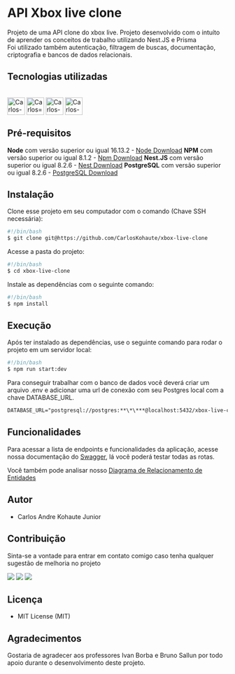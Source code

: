 # API Xbox live clone

Projeto de uma API clone do xbox live.
Projeto desenvolvido com o intuíto de aprender os conceitos de trabalho utilizando Nest.JS e Prisma
<br/>
Foi utilizado também autenticação, filtragem de buscas, documentação, criptografia e bancos de dados relacionais.

## Tecnologias utilizadas

<div style="display: inline_block"><br>
  <img align="center" alt="Carlos-NodeJS" height="40" width="40" src="https://cdn.jsdelivr.net/gh/devicons/devicon/icons/nodejs/nodejs-original-wordmark.svg">
  <img align="center" alt="Carlos=Typescript" height="40" width="40" src="https://cdn.jsdelivr.net/gh/devicons/devicon/icons/typescript/typescript-original.svg" />
  <img align="center" alt="Carlos-Nest" height="40" width="40" src="https://cdn.jsdelivr.net/gh/devicons/devicon/icons/nestjs/nestjs-plain.svg" />
  <img align="center" alt="Carlos-PostgreSQL" height="40" width="40" src="https://cdn.jsdelivr.net/gh/devicons/devicon/icons/postgresql/postgresql-original-wordmark.svg">

  </div>

## Pré-requisitos

**Node** com versão superior ou igual 16.13.2 - [Node Download](https://nodejs.org/pt-br/download/)
**NPM** com versão superior ou igual 8.1.2 - [Npm Download](https://www.npmjs.com/package/download)
**Nest.JS** com versão superior ou igual 8.2.6 - [Nest Download](https://docs.nestjs.com/)
**PostgreSQL** com versão superior ou igual 8.2.6 - [PostgreSQL Download](https://www.postgresql.org/download/)

## Instalação

Clone esse projeto em seu computador com o comando (Chave SSH necessária):

```bash
#!/bin/bash
$ git clone git@https://github.com/CarlosKohaute/xbox-live-clone
```

Acesse a pasta do projeto:

```bash
#!/bin/bash
$ cd xbox-live-clone
```

Instale as dependências com o seguinte comando:

```bash
#!/bin/bash
$ npm install
```

## Execução

Após ter instalado as dependências, use o seguinte comando para rodar o projeto em um servidor local:

```bash
#!/bin/bash
$ npm run start:dev
```

Para conseguir trabalhar com o banco de dados você deverá criar um arquivo .env e adicionar uma url de conexão com seu Postgres local com a chave DATABASE_URL.

```md
DATABASE_URL="postgresql://postgres:**\*\***@localhost:5432/xbox-live-clone?schema=public"
```

## Funcionalidades

Para acessar a lista de endpoints e funcionalidades da aplicação, acesse nossa documentação do [Swagger](https://xbox-live-clone-production.up.railway.app/docs/), lá você poderá testar todas as rotas.

Você também pode analisar nosso <a href="./db.pdf" download>Diagrama de Relacionamento de Entidades</a>

## Autor

- Carlos Andre Kohaute Junior

## Contribuição

Sinta-se a vontade para entrar em contato comigo caso tenha qualquer sugestão de melhoria no projeto

  <div>
  <a href="https://www.instagram.com/carloskohaute/" target="_blank"><img src="https://img.shields.io/badge/-Instagram-%23E4405F?style=for-the-badge&logo=instagram&logoColor=white" target="_blank"></a>
  <a href="https://www.linkedin.com/in/carlos-kohaute-113a69229/" target="_blank"><img src="https://img.shields.io/badge/-LinkedIn-%230077B5?style=for-the-badge&logo=linkedin&logoColor=white" target="_blank"></a>
    <a href = "mailto:carlos.kohaute.contato@gmail.com"><img src="https://img.shields.io/badge/-Gmail-%23333?style=for-the-badge&logo=gmail&logoColor=white" target="_blank"></a>

</div>

## Licença

- MIT License (MIT)

## Agradecimentos

Gostaria de agradecer aos professores Ivan Borba e Bruno Sallun por todo apoio durante o desenvolvimento deste projeto.

